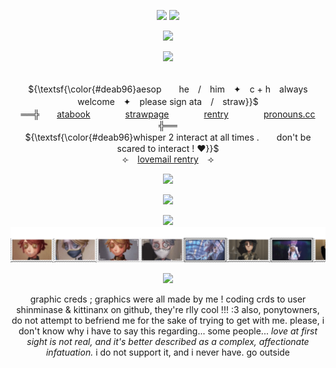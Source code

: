 <p align="center"> 
    <img src="https://file.garden/ZrgE6xyrrgxh47YJ/IMG_3683.png"/>
  <img src="https://komarev.com/ghpvc/?username=aesvic&color=a7485a&style=flat&label=lovelies+!"/>
<p align="center">
<img src="https://file.garden/ZrgE6xyrrgxh47YJ/IMG_3682.png"/>
</p>

<p align="center">
<img src="https://readme-typing-svg.demolab.com?font=Crimson+Text&duration=2000&pause=1000&color=C76F76&center=true&width=435&lines=Holding+hands+%2C+say+I+can%E2%80%99t+.;You%E2%80%99re+telling+me+%2C+%E2%80%9C+yes+%2C+I+can+!+%E2%80%9C;%E2%80%9C+Yes+%2C+I+can+%3F+%E2%80%9C;%E2%80%9C+Yes+%2C+I+can+!+%E2%80%9C;I+wasted+like+half+of+my+summer+%E2%80%94;%E2%80%94+tryna+hold+on+your+hand+.;You%E2%80%99re+the+leech+%2C+I%E2%80%99m+the+man+%2C;I+guess+you+don%E2%80%99t+understand+."/>
</p>

<p align="center">
   <br> ${\textsf{\color{#deab96}aesop　　he　/　him　✦　c + h　always welcome　✦　please sign ata　/　straw}}$ 
 <br>
  ══╬　　<a href="https://medkit.atabook.org">atabook</a>　　　　<a href="https://aesvic.straw.page">strawpage</a>　　　　<a href="https://rentry.co/six-eared-macaque">rentry</a>　　　　<a href="https://pronouns.cc/@sixearedmacaque">pronouns.cc</a>　　╬══
     <br> ${\textsf{\color{#deab96}whisper 2 interact at all times .　　don't be scared to interact ! ♥}}$ 
 <br>
   ⟣⠀ <a href="https://rentry.co/sun-wukong">lovemail rentry</a> ⠀⟢
  </p>

<p align="center">
<img src="https://file.garden/ZrgE6xyrrgxh47YJ/IMG_3684.png"/>
</p>


<p align="center">
<img src="https://file.garden/ZrgE6xyrrgxh47YJ/IMG_3685.png"/>
</p>
<p align="center">
  <img src=https://spotify-github-profile.kittinanx.com/api/view?uid=h63e9eve7j8iinoi3disbnwky&cover_image=true&theme=novatorem&show_offline=false&background_color=725b73&interchange=false&bar_color=f9eed9&bar_color_cover=true)](https://spotify-github-profile.kittinanx.com/api/view?uid=h63e9eve7j8iinoi3disbnwky&redirect=true)>
<a href="https://github.com/shinminase/marquee/">
  <img src="images/svg/marquee.svg"></img>
</a>
  
<p align="center">
<img src="https://file.garden/ZrgE6xyrrgxh47YJ/IMG_3685.png"/>
</p>

<p align="center">
graphic creds ; graphics were all made by me ! coding crds to user shinminase & kittinanx on github, they're rlly cool !!! :3  also, ponytowners, do not attempt to befriend me for the sake of trying to get with me.  please, i don't know why i have to say this regarding... some people...  <i> love at first sight is not real, and it's better described as a complex, affectionate infatuation. </i>  i do not support it, and i never have.  go outside
</p>

